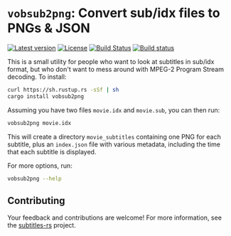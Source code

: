 # `vobsub2png`: Convert sub/idx files to PNGs & JSON

[![Latest version](https://img.shields.io/crates/v/vobsub2png.svg)](https://crates.io/crates/vobsub2png) [![License](https://img.shields.io/crates/l/vobsub2png.svg)](https://opensource.org/licenses/MIT) [![Build Status](https://travis-ci.org/emk/subtitles-rs.svg?branch=master)](https://travis-ci.org/emk/subtitles-rs) [![Build status](https://ci.appveyor.com/api/projects/status/3hn8cwckcdhpcasm/branch/master?svg=true)](https://ci.appveyor.com/project/emk/subtitles-rs/branch/master)

This is a small utility for people who want to look at subtitles in sub/idx
format, but who don't want to mess around with MPEG-2 Program Stream
decoding.  To install:

```sh
curl https://sh.rustup.rs -sSf | sh
cargo install vobsub2png
```

Assuming you have two files `movie.idx` and `movie.sub`, you can then run:

```sh
vobsub2png movie.idx
```

This will create a directory `movie_subtitles` containing one PNG for each
subtitle, plus an `index.json` file with various metadata, including the
time that each subtitle is displayed.

For more options, run:

```sh
vobsub2png --help
```

## Contributing

Your feedback and contributions are welcome!  For more information, see
the [subtitles-rs][] project.

[subtitles-rs]: https://github.com/emk/subtitles-rs
